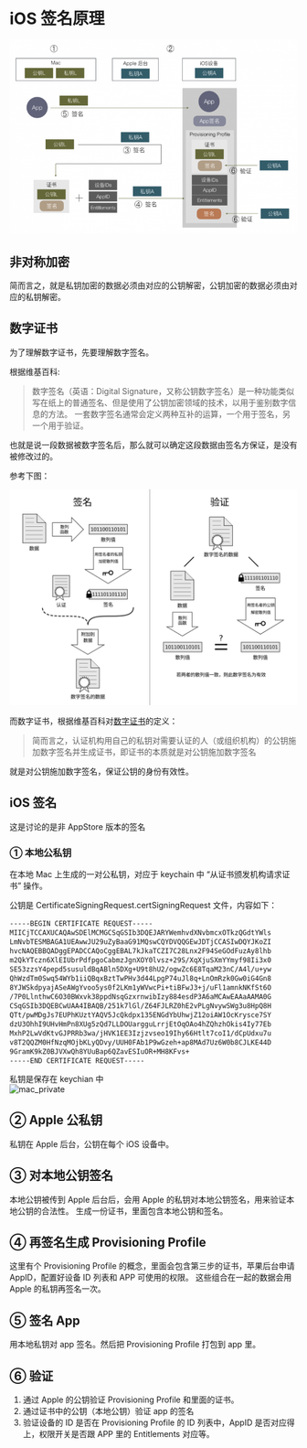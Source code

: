 # iOS 签名原理

![sign](sign4-768x517.png)

## 非对称加密
简而言之，就是私钥加密的数据必须由对应的公钥解密，公钥加密的数据必须由对应的私钥解密。

## 数字证书
为了理解数字证书，先要理解数字签名。

根据维基百科:
> 数字签名（英语：Digital Signature，又称公钥数字签名）是一种功能类似写在纸上的普通签名、但是使用了公钥加密领域的技术，以用于鉴别数字信息的方法。
> 一套数字签名通常会定义两种互补的运算，一个用于签名，另一个用于验证。

也就是说一段数据被数字签名后，那么就可以确定这段数据由签名方保证，是没有被修改过的。

参考下图：

![digital_sig](Digital_Signature_diagram_zh-CN.svg)


而数字证书，根据维基百科对[数字证书](https://zh.wikipedia.org/wiki/公開金鑰認證)的定义：
> 简而言之，认证机构用自己的私钥对需要认证的人（或组织机构）的公钥施加数字签名并生成证书，即证书的本质就是对公钥施加数字签名


就是对公钥施加数字签名，保证公钥的身份有效性。

## iOS 签名

这是讨论的是非 AppStore 版本的签名


### ① 本地公私钥
在本地 Mac 上生成的一对公私钥，对应于 keychain 中 “从证书颁发机构请求证书” 操作。

公钥是 CertificateSigningRequest.certSigningRequest 文件，内容如下：

```
-----BEGIN CERTIFICATE REQUEST-----
MIICjTCCAXUCAQAwSDElMCMGCSqGSIb3DQEJARYWemhvdXNvbmcxOTkzQGdtYWls
LmNvbTESMBAGA1UEAwwJU29uZyBaaG91MQswCQYDVQQGEwJDTjCCASIwDQYJKoZI
hvcNAQEBBQADggEPADCCAQoCggEBAL7kJkaTCZI7C28Lnx2F94SeGOdFuzAy8lhb
m2QkYTczn6XlEIUbrPdfpgoCabmzJgnXOY0lvsz+29S/XqXjuSXmYYmyf98Ii3x0
SE53zzsY4pepd5susuldBqABln5DXg+U9t8hU2/ogwZc6E8TqaM23nC/A4l/u+yw
QhWzdTm0Swq54WYb1iiQBqxBztTwPHv3d44LpgP74uJl8q+LnOmRzk0Gw0iG4Gn8
8YJWSkdpyajASeAWgYvoo5ys0f2LKm1yWVwcPi+tiBFwJ3+j/uFl1amnkNKfSt6O
/7P0LlnthwC6O30BWxvk38ppdNsqGzxrnwibIzy884esdP3A6aMCAwEAAaAAMA0G
CSqGSIb3DQEBCwUAA4IBAQB/251k7lGl/Z64FJLRZ0hE2vPLgNvywSWg3u8HpQ8H
QTt/pwMDgJs7EUPhKUztYAQV5JcQkdpx135ENGdYbUhwjZ12oiAW1OcKrysce7SY
dzU3OhhI9UHvHmPn8XUg5zQd7LLDOUargguLrrjEtOqOAo4hZQhzhOkis4Iy77Eb
MxhP2LwVdKtvGJPRRb3wa/jHVK1EE3Izjzvseo19Ihy66Htlt7coI1/dCpUdxu7u
v8T2QQZM0HfNzqMOjbKLyQDvy/UUH0FAb1P9wGzeh+ap8MAd7Uz6W0b8CJLKE44D
9GramK9kZ0BJVXwQh8YUuBap6QZavESIuOR+MH8KFvs+
-----END CERTIFICATE REQUEST-----

```

私钥是保存在 keychian 中  
![mac_private](mac_private)

## ② Apple 公私钥
私钥在 Apple 后台，公钥在每个 iOS 设备中。

## ③ 对本地公钥签名 
本地公钥被传到 Apple 后台后，会用 Apple 的私钥对本地公钥签名，用来验证本地公钥的合法性。
生成一份证书，里面包含本地公钥和签名。


## ④ 再签名生成 Provisioning Profile
这里有个 Provisioning Profile 的概念，里面会包含第三步的证书，苹果后台申请 AppID，配置好设备 ID 列表和 APP 可使用的权限。
这些组合在一起的数据会用 Apple 的私钥再签名一次。

## ⑤ 签名 App
用本地私钥对 app 签名。然后把 Provisioning Profile 打包到 app 里。

## ⑥ 验证
1. 通过 Apple 的公钥验证 Provisioning Profile 和里面的证书。
2. 通过证书中的公钥（本地公钥）验证 app 的签名
3. 验证设备的 ID 是否在 Provisioning Profile 的 ID 列表中，AppID 是否对应得上，权限开关是否跟 APP 里的 Entitlements 对应等。


